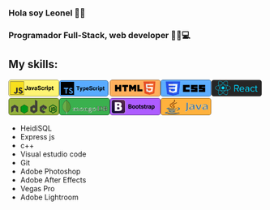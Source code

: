 ### Hola soy Leonel 👋:cowboy_hat_face:
### Programador Full-Stack, web developer :man_technologist::computer:

## My skills:
<img width="100px" src="https://github.com/Leonelsk8/Leonelsk8/blob/main/assets/Javascript.svg"/><img width="100px" src="https://github.com/Leonelsk8/Leonelsk8/blob/main/assets/Typescript.svg"/><img width="100px" src="https://github.com/Leonelsk8/Leonelsk8/blob/main/assets/HTML.svg"/><img width="100px" src="https://github.com/Leonelsk8/Leonelsk8/blob/main/assets/CSS.svg"/><img width="100px" src="https://github.com/Leonelsk8/Leonelsk8/blob/main/assets/React.svg"/><img width="100px" src="https://github.com/Leonelsk8/Leonelsk8/blob/main/assets/Nodejs.svg"/><img width="100px" src="https://github.com/Leonelsk8/Leonelsk8/blob/main/assets/Mongodb.svg"/><img width="100px" src="https://github.com/Leonelsk8/Leonelsk8/blob/main/assets/Bootstrap.svg"/><img width="100px" src="https://github.com/Leonelsk8/Leonelsk8/blob/main/assets/Java.svg"/>

- HeidiSQL
- Express js
- c++
- Visual estudio code
- Git
- Adobe Photoshop
- Adobe After Effects
- Vegas Pro
- Adobe Lightroom

<!--
**Leonelsk8/Leonelsk8** is a ✨ _special_ ✨ repository because its `README.md` (this file) appears on your GitHub profile.

Here are some ideas to get you started:

- 🔭 I’m currently working on ...
- 🌱 I’m currently learning ...
- 👯 I’m looking to collaborate on ...
- 🤔 I’m looking for help with ...
- 💬 Ask me about ...
- 📫 How to reach me: ...
- 😄 Pronouns: ...
- ⚡ Fun fact: ...
-->

